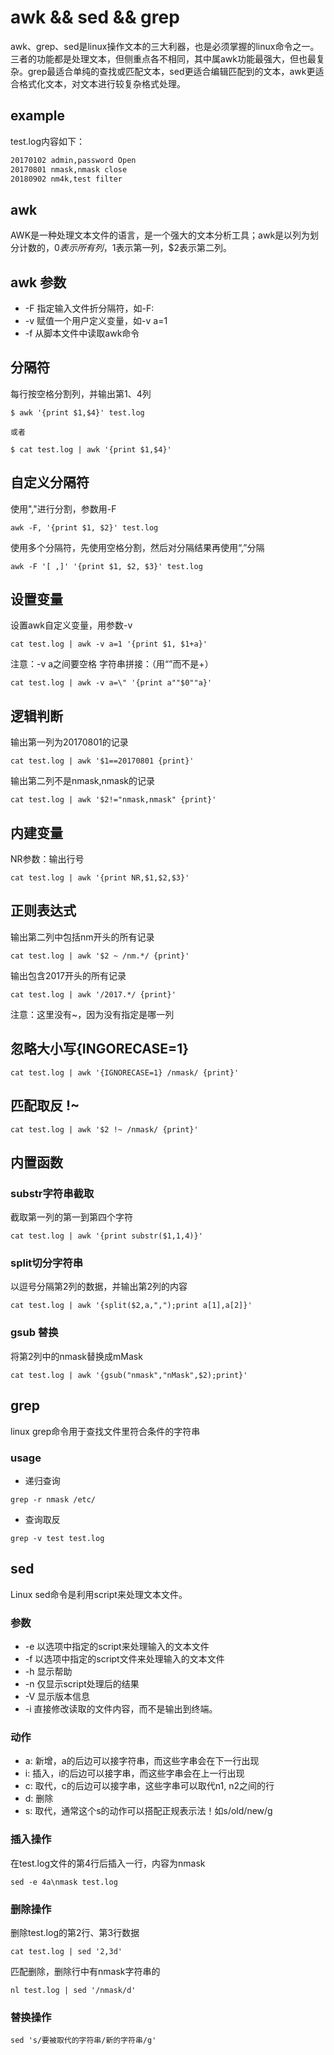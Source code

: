
# awk && sed && grep
awk、grep、sed是linux操作文本的三大利器，也是必须掌握的linux命令之一。三者的功能都是处理文本，但侧重点各不相同，其中属awk功能最强大，但也最复杂。grep最适合单纯的查找或匹配文本，sed更适合编辑匹配到的文本，awk更适合格式化文本，对文本进行较复杂格式处理。
## example
test.log内容如下：
```txt
20170102 admin,password Open
20170801 nmask,nmask close
20180902 nm4k,test filter
```

## awk 
AWK是一种处理文本文件的语言，是一个强大的文本分析工具；awk是以列为划分计数的，$0表示所有列，$1表示第一列，$2表示第二列。
## awk 参数

 - -F 指定输入文件折分隔符，如-F:
 - -v 赋值一个用户定义变量，如-v a=1
 - -f 从脚本文件中读取awk命令
 ## 分隔符
 每行按空格分割列，并输出第1、4列

  ```shell
  $ awk '{print $1,$4}' test.log

或者

$ cat test.log | awk '{print $1,$4}'
```

## 自定义分隔符
使用","进行分割，参数用-F
```shell
awk -F, '{print $1, $2}' test.log
```
使用多个分隔符，先使用空格分割，然后对分隔结果再使用“,”分隔
```shell
awk -F '[ ,]' '{print $1, $2, $3}' test.log
```

## 设置变量
设置awk自定义变量，用参数-v
```shell
cat test.log | awk -v a=1 '{print $1, $1+a}'
```

注意：-v a之间要空格
字符串拼接：（用“”而不是+）
```shell
cat test.log | awk -v a=\" '{print a""$0""a}'
```

## 逻辑判断
输出第一列为20170801的记录
```shell
cat test.log | awk '$1==20170801 {print}'
```
输出第二列不是nmask,nmask的记录
```shell
cat test.log | awk '$2!="nmask,nmask" {print}'
```

## 内建变量
NR参数：输出行号
```shell
cat test.log | awk '{print NR,$1,$2,$3}'
```

## 正则表达式
输出第二列中包括nm开头的所有记录
```shell
cat test.log | awk '$2 ~ /nm.*/ {print}'
```
输出包含2017开头的所有记录
```shell
cat test.log | awk '/2017.*/ {print}'
```
注意：这里没有~，因为没有指定是哪一列
## 忽略大小写{INGORECASE=1}
```shell
cat test.log | awk '{IGNORECASE=1} /nmask/ {print}'
```
## 匹配取反 !~
```shell
cat test.log | awk '$2 !~ /nmask/ {print}'
```
## 内置函数
### substr字符串截取
截取第一列的第一到第四个字符
```shell
cat test.log | awk '{print substr($1,1,4)}'
```
### split切分字符串
以逗号分隔第2列的数据，并输出第2列的内容
```shell
cat test.log | awk '{split($2,a,",");print a[1],a[2]}'
```
### gsub 替换
将第2列中的nmask替换成mMask
```shell
cat test.log | awk '{gsub("nmask","nMask",$2);print}'
```
## grep
linux grep命令用于查找文件里符合条件的字符串
### usage
- 递归查询
```shell
grep -r nmask /etc/
```
- 查询取反
```shell
grep -v test test.log
```

## sed
Linux sed命令是利用script来处理文本文件。

### 参数
- -e 以选项中指定的script来处理输入的文本文件
- -f 以选项中指定的script文件来处理输入的文本文件
- -h 显示帮助
- -n 仅显示script处理后的结果
- -V 显示版本信息
- -i   直接修改读取的文件内容，而不是输出到终端。

### 动作
- a: 新增，a的后边可以接字符串，而这些字串会在下一行出现
- i: 插入，i的后边可以接字串，而这些字串会在上一行出现
- c: 取代，c的后边可以接字串，这些字串可以取代n1, n2之间的行
- d: 删除
- s: 取代，通常这个s的动作可以搭配正规表示法！如s/old/new/g

### 插入操作
在test.log文件的第4行后插入一行，内容为nmask
```shell
sed -e 4a\nmask test.log
```

### 删除操作
删除test.log的第2行、第3行数据
```shell
cat test.log | sed '2,3d'
```
匹配删除，删除行中有nmask字符串的
```shell
nl test.log | sed '/nmask/d'
```

### 替换操作
```shell
sed 's/要被取代的字符串/新的字符串/g'
```